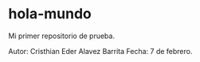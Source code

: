 # hola-mundo
Mi primer repositorio de prueba.

Autor: Cristhian Eder Alavez Barrita
Fecha: 7 de febrero.
